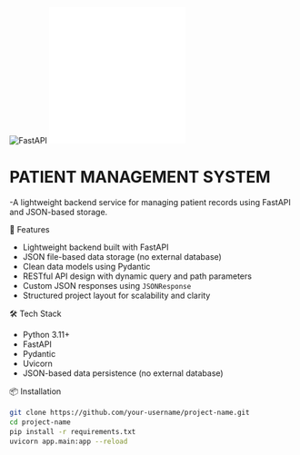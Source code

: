 ![FastAPI](https://fastapi.tiangolo.com/img/logo-margin/logo-teal.png)
![Pydantic](https://raw.githubusercontent.com/pydantic/pydantic/main/docs/logo-white.svg)


# PATIENT MANAGEMENT SYSTEM
-A lightweight backend service for managing patient records using FastAPI and JSON-based storage.

🚀 Features
- Lightweight backend built with FastAPI
- JSON file-based data storage (no external database)
- Clean data models using Pydantic
- RESTful API design with dynamic query and path parameters
- Custom JSON responses using `JSONResponse`
- Structured project layout for scalability and clarity

🛠️ Tech Stack
- Python 3.11+
- FastAPI
- Pydantic
- Uvicorn
- JSON-based data persistence (no external database)

📦 Installation
```bash
git clone https://github.com/your-username/project-name.git
cd project-name
pip install -r requirements.txt
uvicorn app.main:app --reload
